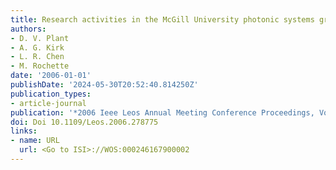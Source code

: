 ```yaml
---
title: Research activities in the McGill University photonic systems group
authors:
- D. V. Plant
- A. G. Kirk
- L. R. Chen
- M. Rochette
date: '2006-01-01'
publishDate: '2024-05-30T20:52:40.814250Z'
publication_types:
- article-journal
publication: '*2006 Ieee Leos Annual Meeting Conference Proceedings, Vols 1 and 2*'
doi: Doi 10.1109/Leos.2006.278775
links:
- name: URL
  url: <Go to ISI>://WOS:000246167900002
---
```

